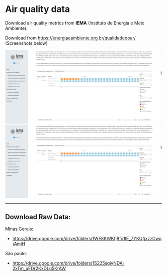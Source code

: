 # Air quality data

Download air quality metrics from **IEMA** (Instituto de Energia e Meio Ambiente).

Download from  https://energiaeambiente.org.br/qualidadedoar/ (Screenshots below)

![IEMA Screenshot 1](screenshot_iena.png)  
![IEMA Screenshot 2](screenshot_iena.png)

---

## Download Raw Data:

Minas Gerais:
  - https://drive.google.com/drive/folders/1WE8KWKfj8fo1IE_7YKUfjxzzCwqtAmjH

São paulo:
  - https://drive.google.com/drive/folders/1S225sgjyNDA-2xTm_uFDr2KxDLu5KrAW